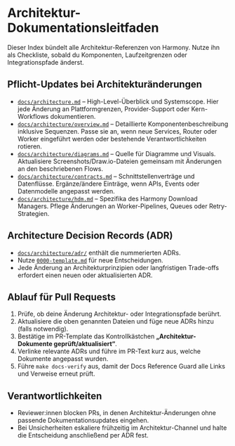 # Architektur-Dokumentationsleitfaden

Dieser Index bündelt alle Architektur-Referenzen von Harmony. Nutze ihn als
Checkliste, sobald du Komponenten, Laufzeitgrenzen oder Integrationspfade
änderst.

## Pflicht-Updates bei Architekturänderungen
- [`docs/architecture.md`](../architecture.md) – High-Level-Überblick und
  Systemscope. Hier jede Änderung an Plattformgrenzen, Provider-Support oder
  Kern-Workflows dokumentieren.
- [`docs/architecture/overview.md`](overview.md) – Detaillierte
  Komponentenbeschreibung inklusive Sequenzen. Passe sie an, wenn neue Services,
  Router oder
  Worker eingeführt werden oder bestehende Verantwortlichkeiten rotieren.
- [`docs/architecture/diagrams.md`](diagrams.md) – Quelle für Diagramme und
  Visuals. Aktualisiere Screenshots/Draw.io-Dateien gemeinsam mit Änderungen an
  den beschriebenen Flows.
- [`docs/architecture/contracts.md`](contracts.md) – Schnittstellenverträge und
  Datenflüsse. Ergänze/ändere Einträge, wenn APIs, Events oder Datenmodelle
  angepasst werden.
- [`docs/architecture/hdm.md`](hdm.md) – Spezifika des Harmony Download
  Managers. Pflege Änderungen an Worker-Pipelines, Queues oder Retry-Strategien.

## Architecture Decision Records (ADR)
- [`docs/architecture/adr/`](adr/) enthält die nummerierten ADRs.
- Nutze [`0000-template.md`](adr/0000-template.md) für neue Entscheidungen.
- Jede Änderung an Architekturprinzipien oder langfristigen Trade-offs erfordert
  einen neuen oder aktualisierten ADR.

## Ablauf für Pull Requests
1. Prüfe, ob deine Änderung Architektur- oder Integrationspfade berührt.
2. Aktualisiere die oben genannten Dateien und füge neue ADRs hinzu (falls
   notwendig).
3. Bestätige im PR-Template das Kontrollkästchen **„Architektur-Dokumente
   geprüft/aktualisiert“**.
4. Verlinke relevante ADRs und führe im PR-Text kurz aus, welche Dokumente
   angepasst wurden.
5. Führe `make docs-verify` aus, damit der Docs Reference Guard alle Links und
   Verweise erneut prüft.

## Verantwortlichkeiten
- Reviewer:innen blocken PRs, in denen Architektur-Änderungen ohne passende
  Dokumentationsupdates eingehen.
- Bei Unsicherheiten eskaliere frühzeitig im Architektur-Channel und halte die
  Entscheidung anschließend per ADR fest.
